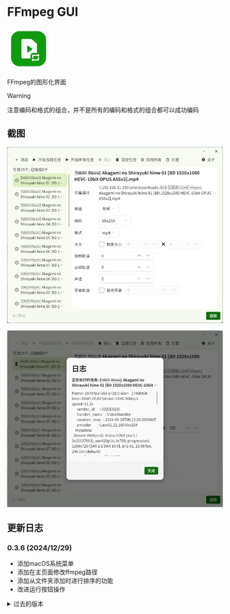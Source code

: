 # FFmpeg GUI

<img src="assets/icon.png" width=100 />

FFmpeg的图形化界面

> [!WARNING]
> 注意编码和格式的组合，并不是所有的编码和格式的组合都可以成功编码

## 截图

![截图1](demo/截图1.png)

![截图2](demo/截图2.png)

## 更新日志

### 0.3.6 (2024/12/29)
- 添加macOS系统菜单
- 添加在主页面修改ffmpeg路径
- 添加从文件夹添加时进行排序的功能
- 改进运行按钮操作

<details>
<summary>过去的版本</summary>

### 0.3.5 (2024/12/24)
- 添加自定义ffmpeg路径

### 0.3.4 (2024/12/18)
- 修复清空任务列表后添加任务出错的问题

### 0.3.3 (2024/12/8)
- 修复一个配置选项的问题

### 0.3.2 (2024/12/4)
- 添加暂停功能

### 0.3.1 (2024/11/26)
- 改进一些布局
- 添加在运行中退出的提示

### 0.3.0 (2024/11/23)
- 添加清空任务列表的功能
- 改进界面布局和右键菜单
- 修复一些字体错误
- 修复指定视频大小出现显示错误的问题

### 0.2.5 (2024/11/20)
- 添加应用配置到所有任务
- 添加许可证页

### 0.2.4 (2024/11/12)
- 修复日志字体错误的问题

### 0.2.3 (2024/11/9)
- 添加指定视频分辨率功能
- 添加任务数量统计
- 添加多选文件的支持
- 修复一个图标问题

### 0.2.2 (2024/11/8)
- 修复日志编码问题

### 0.2.1 (2024/11/7)
- 显示进行中/已完成/等待中状态指示
- 忽略已经完成的任务

### 0.2.0 (2024/11/6)
- 添加从网络添加任务
- 添加执行所有任务
- 添加记住导出目录的功能
- 添加输出视频/音频选择
- 完善日志输出

### 0.1.0 (Beta, 2024/11/4)
- 第一个版本

</details>